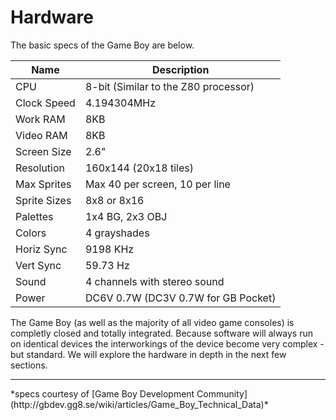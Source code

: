 # Hardware

The basic specs of the Game Boy are below.

| Name | Description |
| ---- | ----------- |
| CPU | 8-bit (Similar to the Z80 processor) |
| Clock Speed | 4.194304MHz |
| Work RAM | 8KB |
| Video RAM | 8KB |
| Screen Size | 2.6" |
| Resolution | 160x144 (20x18 tiles) |
| Max Sprites | Max 40 per screen, 10 per line |
| Sprite Sizes | 8x8 or 8x16 |
| Palettes | 1x4 BG, 2x3 OBJ |
| Colors | 4 grayshades |
| Horiz Sync | 9198 KHz |
| Vert Sync | 59.73 Hz |
| Sound | 4 channels with stereo sound |
| Power | DC6V 0.7W (DC3V 0.7W for GB Pocket) |

The Game Boy (as well as the majority of all video game consoles) is completly closed and totally integrated. Because software will always run on identical devices the interworkings of the device become very complex - but standard. We will explore the hardware in depth in the next few sections.


<hr>
*specs courtesy of [Game Boy Development Community](http://gbdev.gg8.se/wiki/articles/Game_Boy_Technical_Data)*
